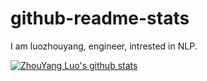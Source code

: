 # github-readme-stats

I am luozhouyang, engineer, intrested in NLP.


[![ZhouYang Luo's github stats](https://github-readme-stats.vercel.app/api?username=luozhouyang&show_icons=true)](https://github.com/luozhouyang/github-readme-stats)

<!-- [![ReadMe Card](https://github-readme-stats.vercel.app/api/pin/?username=luozhouyang&repo=github-readme-stats)](https://github.com/luozhouyang/github-readme-stats) -->